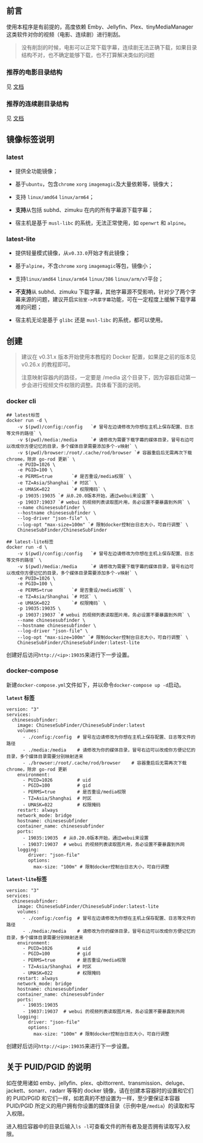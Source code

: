 ## 前言

使用本程序是有前提的，高度依赖 Emby、Jellyfin、Plex、tinyMediaManager 这类软件对你的视频（电影、连续剧）进行削刮。

> 没有削刮的时候，电影可以正常下载字幕，连续剧无法正确下载，如果目录结构不对，也不确定能够下载，也不打算解决类似的问题

### 推荐的电影目录结构

见 [文档](https://github.com/ChineseSubFinder/ChineseSubFinder/blob/docs/DesignFile/%E7%94%B5%E5%BD%B1%E7%9A%84%E6%8E%A8%E8%8D%90%E7%9B%AE%E5%BD%95%E7%BB%93%E6%9E%84.md)

### 推荐的连续剧目录结构

见 [文档](https://github.com/ChineseSubFinder/ChineseSubFinder/blob/docs/DesignFile/%E8%BF%9E%E7%BB%AD%E5%89%A7%E7%9B%AE%E5%BD%95%E7%BB%93%E6%9E%84%E8%A6%81%E6%B1%82.md)

## 镜像标签说明

### latest

- 提供全功能镜像；

- 基于`ubuntu`，包含`chrome` `xorg` `imagemagic`及大量依赖等，镜像大；

- 支持 `linux/amd64` `linux/arm64`；

- **支持**从包括 subhd、zimuku 在内的所有字幕源下载字幕；

- 宿主机是基于 `musl-libc` 的系统，无法正常使用，如 `openwrt` 和 `alpine`。

### latest-lite

- 提供轻量模式镜像，从`v0.33.0`开始才有此镜像；

- 基于`alpine`，不含`chrome` `xorg` `imagemagic`等包，镜像小；

- 支持`linux/amd64` `linux/arm64` `linux/386` `linux/arm/v7`平台；

- **不支持**从 subhd、zimuku 下载字幕，其他字幕源不受影响，针对少了两个字幕来源的问题，建议开启`实验室->共享字幕`功能，可在一定程度上缓解下载字幕难的问题；

- 宿主机无论是基于 `glibc` 还是 `musl-libc` 的系统，都可以使用。

## 创建

> 建议在 v0.31.x 版本开始使用本教程的 Docker 配置，如果是之前的版本见 v0.26.x 的教程即可。
> 
> 注意映射容器内的路径，一定要是 /media 这个目录下，因为容器启动第一步会进行视频文件权限的调整。具体看下面的说明。

### docker cli

```
## latest标签
docker run -d \
    -v $(pwd)/config:/config   `# 冒号左边请修改为你想在主机上保存配置、日志等文件的路径` \
    -v $(pwd)/media:/media     `# 请修改为需要下载字幕的媒体目录，冒号右边可以改成你方便记忆的目录，多个媒体目录需要添加多个-v映射` \
    -v $(pwd)/browser:/root/.cache/rod/browser `# 容器重启后无需再次下载 chrome，除非 go-rod 更新` \
    -e PUID=1026 \
    -e PGID=100 \
    -e PERMS=true       `# 是否重设/media权限` \
    -e TZ=Asia/Shanghai `# 时区` \
    -e UMASK=022        `# 权限掩码` \
    -p 19035:19035 `# 从0.20.0版本开始，通过webui来设置` \
    -p 19037:19037 `# webui 的视频列表读取图片用，务必设置不要暴露到外网` \
    --name chinesesubfinder \
    --hostname chinesesubfinder \
    --log-driver "json-file" \
    --log-opt "max-size=100m" `# 限制docker控制台日志大小，可自行调整` \
    ChineseSubFinder/ChineseSubFinder

## latest-lite标签
docker run -d \
    -v $(pwd)/config:/config   `# 冒号左边请修改为你想在主机上保存配置、日志等文件的路径` \
    -v $(pwd)/media:/media     `# 请修改为需要下载字幕的媒体目录，冒号右边可以改成你方便记忆的目录，多个媒体目录需要添加多个-v映射` \
    -e PUID=1026 \
    -e PGID=100 \
    -e PERMS=true       `# 是否重设/media权限` \
    -e TZ=Asia/Shanghai `# 时区` \
    -e UMASK=022        `# 权限掩码` \
    -p 19035:19035 \
    -p 19037:19037 `# webui 的视频列表读取图片用，务必设置不要暴露到外网` \
    --name chinesesubfinder \
    --hostname chinesesubfinder \
    --log-driver "json-file" \
    --log-opt "max-size=100m" `# 限制docker控制台日志大小，可自行调整` \
    ChineseSubFinder/ChineseSubFinder:latest-lite
```

创建好后访问`http://<ip>:19035`来进行下一步设置。

### docker-compose

新建`docker-compose.yml`文件如下，并以命令`docker-compose up -d`启动。

**`latest` 标签**

```
version: "3"
services:
  chinesesubfinder:
    image: ChineseSubFinder/ChineseSubFinder:latest
    volumes:
      - ./config:/config  # 冒号左边请修改为你想在主机上保存配置、日志等文件的路径
      - ./media:/media    # 请修改为你的媒体目录，冒号右边可以改成你方便记忆的目录，多个媒体目录需要分别映射进来
      - ./browser:/root/.cache/rod/browser    # 容器重启后无需再次下载 chrome，除非 go-rod 更新
    environment:
      - PUID=1026         # uid
      - PGID=100          # gid
      - PERMS=true        # 是否重设/media权限
      - TZ=Asia/Shanghai  # 时区
      - UMASK=022         # 权限掩码
    restart: always
    network_mode: bridge
    hostname: chinesesubfinder
    container_name: chinesesubfinder
    ports:
      - 19035:19035  # 从0.20.0版本开始，通过webui来设置
      - 19037:19037  # webui 的视频列表读取图片用，务必设置不要暴露到外网
    logging:
        driver: "json-file"
        options:
          max-size: "100m" # 限制docker控制台日志大小，可自行调整
```

**`latest-lite`标签**

```
version: "3"
services:
  chinesesubfinder:
    image: ChineseSubFinder/ChineseSubFinder:latest-lite
    volumes:
      - ./config:/config  # 冒号左边请修改为你想在主机上保存配置、日志等文件的路径
      - ./media:/media    # 请修改为你的媒体目录，冒号右边可以改成你方便记忆的目录，多个媒体目录需要分别映射进来
    environment:
      - PUID=1026         # uid
      - PGID=100          # gid
      - PERMS=true        # 是否重设/media权限
      - TZ=Asia/Shanghai  # 时区
      - UMASK=022         # 权限掩码
    restart: always
    network_mode: bridge
    hostname: chinesesubfinder
    container_name: chinesesubfinder
    ports:
      - 19035:19035
      - 19037:19037  # webui 的视频列表读取图片用，务必设置不要暴露到外网
    logging:
        driver: "json-file"
        options:
          max-size: "100m" # 限制docker控制台日志大小，可自行调整
```

创建好后访问`http://<ip>:19035`来进行下一步设置。

## 关于 PUID/PGID 的说明

如在使用诸如 emby、jellyfin、plex、qbittorrent、transmission、deluge、jackett、sonarr、radarr 等等的 docker 镜像，请在创建本容器时的设置和它们的 PUID/PGID 和它们一样，如若真的不想设置为一样，至少要保证本容器 PUID/PGID 所定义的用户拥有你设置的媒体目录（示例中是`/media`）的读取和写入权限。

进入相应容器中的目录后输入`ls -l`可查看文件的所有者及是否拥有读取写入权限。
